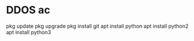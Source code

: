 # DDOS ac

pkg update
pkg upgrade
pkg install git
apt install python
apt install python2
apt install python3
